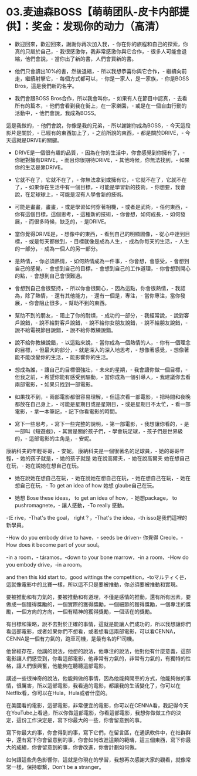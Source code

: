 # 03.麦迪森BOSS【萌萌团队-皮卡内部提供】：奖金：发现你的动力（高清）

- 歡迎回來，歡迎回來，謝謝你再次加入我，- 你在你的旅程和自己的探索，你真的只屬於自己，- 我很感激你，我非常感激你與它合作，- 很多人可能會退縮，他們會說，- 當你出了新的書，人們會買新的書。

- 他們只會讀出10%的書，然後退縮，- 所以我想恭喜你與它合作，- 繼續向前走，繼續射擊它，- 每個方式都可以，- 你是一家人，是一家族，- 你是BOSS Bros，這是我們新的名字。

- 我們會跟BOSS Bros合作，所以我會叫你，- 如果有人在節目中認真，- 去看所有的篇本，- 他們會看到我在街上，在一家樂園，- 或是在一個自由行動的活動中，- 他們會說，我成為BOSS。

這是我做的，- 他們會說，你像是我的兄弟，- 所以謝謝你成為BOSS，- 今天這段影片是關於，- 已經有的東西加上了，- 之前所說的東西，- 都是關於DRIVE，- 今天這就是DRIVE的關鍵。

- DRIVE是一個很有趣的品質，- 因為在你的生活中，你會感覺到你擁有了，- 你絕對擁有DRIVE，- 而且你很期待DRIVE，- 其他時候，你無法找到，- 如果你的生活是靠DRIVE。

- 它就不在了，它就不在了，- 你無法拿到或擁有它，- 它就不在了，它就不在了，- 如果你在生活中有一個目標，- 可能是學習新的技術，- 你想要，我會說，在足球球上，- 可能是沒有人學會新的技術。

- 可能是畫畫，畫畫，- 或是學習如何穿著相機，- 或者是武術，- 任何東西，- 你有這個目標，這個思考，- 這種新的技術，- 你會想，如何成長，- 如何發展，- 而很多時候，缺乏的，- 是DRIVE。

- 當你覺得DRIVE是，- 想像中的東西，- 看到自己的明顯圖像，- 從心中達到目標，- 或是每天都做到，- 目標就像是成為人生，- 成為你每天的生活，- 人生的一部分，- 成為一個人的另一部分。

- 是熱情，- 你必須熱情，- 如何熱情成為一件事，- 你會想，會感受，- 會想到自己的感覺，- 會想到自己的目標，- 會想到自己的工作道理，- 你會想到開心的點，- 會想到自己會很難過。

- 會想到自己會很堅持，- 所以你會很開心，- 因為這點，你會很熱情，- 我認為，除了熱情，- 還有其他能力，- 還有一個是，專注，- 當你專注，當你發展，- 你會阻止很多，- 幫助不到的東西。

- 幫助不到的朋友，- 阻止了你的耐煩，- 成功的一部分，- 我經常說，- 說對客戶說錯，- 說不給對客戶說錯，- 說不給你女朋友說錯，- 說不給朋友說錯，- 說不給電視節目說錯，- 說不給你教練說錯。

- 說不給你教練說錯，- 以這點來說，- 當你成為一個熱情的人，- 你有一個理念的目標，- 但最大的部分，- 就是深入的深入地思考，- 想像著感覺，- 想像著能不能改變你的生活，- 能影響你的生活。

- 想成為誰，- 讓自己的目標很強壯，- 未來的星期，- 我會讓你做一個目標，- 但我之前，- 希望你能有感受到驅動，- 當你成為一個引導人，- 我建議你去看兩部電影，- 如果只找到一部電影。

- 如果找不到，- 兩部電影都很容易理解，- 但這次看一部電影，- 把時間和夜晚都放在自己身上，- 可能是星期日或是星期日，- 或是星期日不太忙，- 看一部電影，- 拿一本筆記，- 記下你看電影的時間。

- 寫下一些思考，- 寫下一些完整的說明，- 第一部電影，- 我想讓你看的，- 是一部叫《短遊戲》，- 其實是關於孩子們，- 學會玩足球，- 孩子們是世界級的，- 這部電影的主角是，- 安妮。

 康納科夫的年輕哥哥，- 安妮。 康納科夫是一個很著名的足球員，- 她的哥哥年輕，- 她的孩子就是，- 她的孩子就是 她在說高爾夫，- 她在說高爾夫 她在想自己在玩，- 她在說她在想自己在玩。

- 她在說她在想自己在玩，- 她在說她在想自己在玩，- 她在想自己在玩，- 她在想自己在玩，- To get an idea of how 她想 glaube自己在玩。

- 她想 Bose these ideas， to get an idea of how，- 她想package， to pushromagnete，- 讓人感動，-To really 感動。

-tE rive，-That's the goal， right？，-That's the idea，-th isso是我們這裡的新學員。

-How do you embody drive to have，- seeds be driven- 你覺得 Creole，-How does it become part of your soul。

-in a room，- táramos，-down to your bone marrow，-in a room，-How do you embody drive，-in a room。

and then this kid start to，good wittings the competition，-toマルティく은，這就像電影中的比賽一樣，所以這不只是要被推動，你必須要被推動和實現。

要被推動和有力氣的，要被推動和有道理，不僅是感情的推動，還有所有因素，要做成一個獲得獎勵的，一個實際的獲得獎勵，一個細節的獲得獎勵，一個專注的獎勵，一個方向的方向，一個有精神的獲得獎勵，一個活在的獎勵。

有目標和策略，說不去對於正確的事情，這就是能讓人們成功的，所以我想讓你們看這部電影，或者如果你們不想看，或者想看這兩部電影，可以看CENNA，CENNA是一個有力氣的，跑車司機，是最有名的F1司機。

他曾經存在，他講的說法，他想的說法，他專注的說法，他對他有什麼意義，這部電影讓人們感受到，你看這部電影，他非常有力氣的，非常有力氣的，有獨特的性格，讓人們很興奮，他能夠在聽聽這部電影。

講述一些很神奇的說法，他能夠做的事情，因為他能夠開車的方式，他能夠做的事情，很厲害，所以這部電影，我看過的電影，都讓我的生活變化了，你可以在Netflix看，你可以在Hula，Hula或者什麼的。

在美國看的電影，這部電影，非常便宜的電影，你可以在CENNA看，我記得今天在YouTube上看過，所以你做這部電影，你看這部電影，我想你做做工作的決定，這份工作決定是，寫下你最大的一些，你會留意到的事。

寫下你最大的事，你會得到的事，寫下它們，在留言區，在通訊軟件中，在社群群中，還有寫下你會留意到的事，你會如何改進這類的範疇，這三個東西，寫下你最大的成績，你會留意到的事，你會改進，你會計劃如何做。

如何讓這些角色影響你，這就是你現在的學習，我想再次感謝大家的觀看，就像常常一樣，保持聯繫，Don't be a stranger。